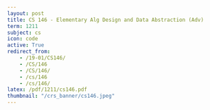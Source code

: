 ```yaml
---
layout: post
title: CS 146 - Elementary Alg Design and Data Abstraction (Adv)
term: 1211
subject: cs
icon: code
active: True
redirect_from:
    - /19-01/CS146/
    - /CS/146
    - /CS/146/
    - /cs/146
    - /cs/146/
latex: /pdf/1211/cs146.pdf
thumbnail: "/crs_banner/cs146.jpeg"
---
```

